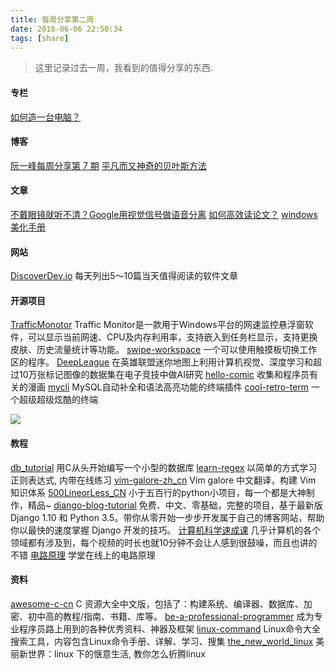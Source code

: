 ```yaml
---
title: 每周分享第二周
date: 2018-06-06 22:50:34
tags: [share]
---
```

>这里记录过去一周，我看到的值得分享的东西.

#### 专栏
[如何造一台电脑？](https://zhuanlan.zhihu.com/p/33188258)
#### 博客
[阮一峰每周分享第 7 期](http://www.ruanyifeng.com/blog/2018/06/weekly-issue-7.html)
[平凡而又神奇的贝叶斯方法](http://mindhacks.cn/2008/09/21/the-magical-bayesian-method/)
#### 文章
[不戴眼镜就听不清？Google用视觉信号做语音分离](https://zhuanlan.zhihu.com/p/35590951)
[如何高效读论文？](https://zhuanlan.zhihu.com/p/35170379)
[windows美化手册](https://zhuanlan.zhihu.com/p/33662908)

#### 网站
[DiscoverDev.io](https://www.discoverdev.io/)
每天列出5～10篇当天值得阅读的软件文章
#### 开源项目
[TrafficMonotor](https://github.com/zhongyang219/TrafficMonitor)
Traffic Monitor是一款用于Windows平台的网速监控悬浮窗软件，可以显示当前网速、CPU及内存利用率，支持嵌入到任务栏显示，支持更换皮肤、历史流量统计等功能。
[swipe-workspace](https://github.com/CuberL/swipe-workspace)
一个可以使用触摸板切换工作区的程序。
[DeepLeague](https://github.com/farzaa/DeepLeague)
在英雄联盟迷你地图上利用计算机视觉、深度学习和超过10万张标记图像的数据集在电子竞技中做AI研究
[hello-comic](https://github.com/pipiliang/hello-comic)
收集和程序员有关的漫画
[mycli](https://github.com/dbcli/mycli)
MySQL自动补全和语法高亮功能的终端插件
[cool-retro-term](https://github.com/Swordfish90/cool-retro-term)
一个超级超级炫酷的终端

![](https://upload-images.jianshu.io/upload_images/10461798-09fdbfc4aeff6d83.png?imageMogr2/auto-orient/strip%7CimageView2/2/w/1240)


#### 教程
[db_tutorial](https://github.com/cstack/db_tutorial)
用C从头开始编写一个小型的数据库
[learn-regex](https://github.com/zeeshanu/learn-regex)
以简单的方式学习正则表达式, 内带在线练习
[vim-galore-zh_cn](https://github.com/wsdjeg/vim-galore-zh_cn)
Vim galore 中文翻译，构建 Vim 知识体系 
[500LineorLess_CN](https://github.com/HT524/500LineorLess_CN)
小于五百行的python小项目，每一个都是大神制作，精品~
[django-blog-tutorial](https://github.com/zmrenwu/django-blog-tutorial)
免费、中文、零基础，完整的项目，基于最新版 Django 1.10 和 Python 3.5。带你从零开始一步步开发属于自己的博客网站，帮助你以最快的速度掌握 Django 开发的技巧。
[计算机科学速成课](https://www.bilibili.com/video/av21376839?share_medium=android&share_source=weixin&bbid=C1275877-99CA-48A8-A237-15AB531B2EE113526infoc&ts=1527859474711)
几乎计算机的各个领域都有涉及到，每个视频的时长也就10分钟不会让人感到很鼓噪，而且也讲的不错
[电路原理](https://www.bilibili.com/video/av21932890?share_medium=android&share_source=weixin&bbid=C1275877-99CA-48A8-A237-15AB531B2EE113526infoc&ts=1527859618108)
学堂在线上的电路原理

#### 资料
[awesome-c-cn](https://github.com/jobbole/awesome-c-cn)
C 资源大全中文版，包括了：构建系统、编译器、数据库、加密、初中高的教程/指南、书籍、库等。
[be-a-professional-programmer](https://github.com/stanzhai/be-a-professional-programmer)
成为专业程序员路上用到的各种优秀资料、神器及框架
[linux-command](https://github.com/jaywcjlove/linux-command)
Linux命令大全搜索工具，内容包含Linux命令手册、详解、学习、搜集
[the_new_world_linux](https://github.com/yangyangwithgnu/the_new_world_linux)
美丽新世界：linux 下的惬意生活, 教你怎么折腾linux
